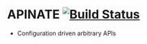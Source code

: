 # APINATE [![Build Status](https://travis-ci.org/PhilipHarries/apinate.svg?branch=master)](https://travis-ci.org/PhilipHarries/apinate)

* Configuration driven arbitrary APIs

